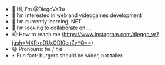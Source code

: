 - 👋 Hi, I’m @DiegoVaRu
- 👀 I’m interested in web and videogames development
- 🌱 I’m currently learning .NET
- 💞️ I’m looking to collaborate on ...
- 📫 How to reach me (https://www.instagram.com/dieggo_vr?igsh=MXRxeDUxODI0cnZyYQ==)
- 😄 Pronouns: he / his
- ⚡ Fun fact: burgers should be wider, not taller. 

<!---
DiegoVaRu/DiegoVaRu is a ✨ special ✨ repository because its `README.md` (this file) appears on your GitHub profile.
You can click the Preview link to take a look at your changes.
--->
